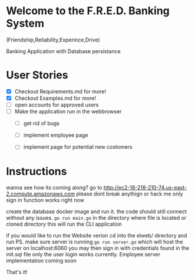 # Welcome to the F.R.E.D. Banking System
(Friendship,Reliability,Experince,Drive)

Banking Application with Database persistance

# User Stories
- [x] Checkout Requirements.md for more!
- [x] Checkout Examples.md for more!
- [ ] open accounts for approved users
- [ ] Make the application run in the webbrowser
  - [ ] get rid of bugs
  - [ ] implement employee page
  - [ ] implement page for potential new costomers


# Instructions
wanna see how its coming along? go to http://ec2-18-218-210-74.us-east-2.compute.amazonaws.com 
please dont break anythign or hack me
only sign in function works right now


create the database docker image and run it. the code should still connect without any issues.
`go run main.go` in the directory where file is located or cloned directory
this will run the CLI application

if you would like to run the Website verion cd into the elweb/ directory and run PS. make sure server is running
`go run server.go` which will host the server on localhost:6060
you may then sign in with credentials found in the init.sql file only the user login works currently.
Employee server implementation coming soon

That's it!
